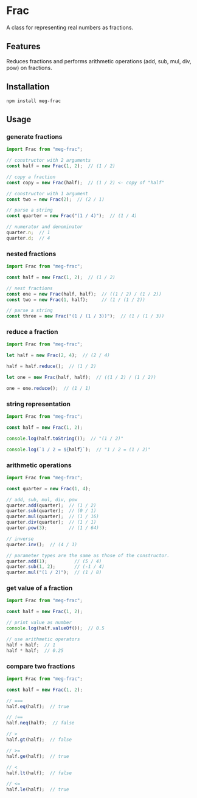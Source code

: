 # Frac
A class for representing real numbers as fractions.

## Features
Reduces fractions and performs arithmetic operations (add, sub, mul, div, pow) on fractions.

## Installation
```shell
npm install meg-frac
```

## Usage
### generate fractions
```javascript
import Frac from "meg-frac";

// constructor with 2 arguments
const half = new Frac(1, 2);  // (1 / 2)

// copy a fraction
const copy = new Frac(half);  // (1 / 2) <- copy of "half"

// constructor with 1 argument
const two = new Frac(2);  // (2 / 1)

// parse a string
const quarter = new Frac("(1 / 4)");  // (1 / 4)

// numerator and denominator
quarter.n;  // 1
quarter.d;  // 4
```

### nested fractions
```javascript
import Frac from "meg-frac";

const half = new Frac(1, 2);  // (1 / 2)

// nest fractions
const one = new Frac(half, half);  // ((1 / 2) / (1 / 2)) 
const two = new Frac(1, half);     // (1 / (1 / 2))

// parse a string
const three = new Frac("(1 / (1 / 3))");  // (1 / (1 / 3))
```

### reduce a fraction
```javascript
import Frac from "meg-frac";

let half = new Frac(2, 4);  // (2 / 4)

half = half.reduce();  // (1 / 2)

let one = new Frac(half, half);  // ((1 / 2) / (1 / 2)) 

one = one.reduce();  // (1 / 1)
```

### string representation
```javascript
import Frac from "meg-frac";

const half = new Frac(1, 2);

console.log(half.toString());  // "(1 / 2)"

console.log(`1 / 2 = ${half}`);  // "1 / 2 = (1 / 2)"
```

### arithmetic operations
```javascript
import Frac from "meg-frac";

const quarter = new Frac(1, 4);

// add, sub, mul, div, pow
quarter.add(quarter);  // (1 / 2)
quarter.sub(quarter);  // (0 / 1)
quarter.mul(quarter);  // (1 / 16)
quarter.div(quarter);  // (1 / 1)
quarter.pow(3);        // (1 / 64)

// inverse
quarter.inv();  // (4 / 1)

// parameter types are the same as those of the constructor.
quarter.add(1);          // (5 / 4)
quarter.sub(1, 2);       // (-1 / 4)
quarter.mul("(1 / 2)");  // (1 / 8)
```

### get value of a fraction
```javascript
import Frac from "meg-frac";

const half = new Frac(1, 2);

// print value as number
console.log(half.valueOf());  // 0.5

// use arithmetic operators
half + half;  // 1
half * half;  // 0.25
```

### compare two fractions
```javascript
import Frac from "meg-frac";

const half = new Frac(1, 2);

// ===
half.eq(half);  // true

// !==
half.neq(half);  // false

// >
half.gt(half);  // false

// >=
half.ge(half);  // true

// <
half.lt(half);  // false

// <=
half.le(half);  // true
```